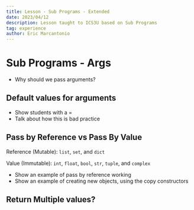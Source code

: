 ```yaml
---
title: Lesson - Sub Programs - Extended
date: 2023/04/12
description: Lesson taught to ICS3U based on Sub Programs
tag: experience
author: Eric Marcantonio
---
```


# Sub Programs - Args

- Why should we pass arguments?

## Default values for arguments

- Show students with a =
- Talk about how this is bad practice

## Pass by Reference vs Pass By Value

Reference (Mutable): `list`, `set`, and `dict`

Value (Immutable): `int`, `float`, `bool`, `str`, `tuple`, and `complex`

- Show an example of pass by reference working
- Show an example of creating new objects, using the copy constructors

## Return Multiple values?


